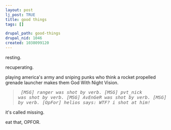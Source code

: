 ```yaml
--- 
layout: post
lj_post: TRUE
title: good things
tags: []

drupal_path: good-things
drupal_nid: 1046
created: 1038099120
---
```

resting.

recuperating.

playing america's army and sniping punks who think a rocket propelled grenade launcher makes them God With Night Vision.

<i><blockquote><pre>
[MSG] ranger was shot by verb.
[MSG] pvt_nick was shot by verb.
[MSG] AvEnGeR was shot by verb.
[MSG] helios was shot by verb.
[OpFor] helios says: WTF? i shot at him!
</pre></blockquote></i>
it's called missing.

eat that, OPFOR.
